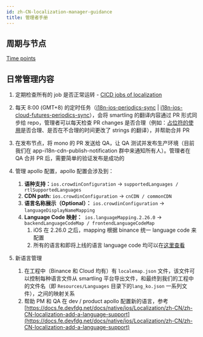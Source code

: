 ```yaml
---
id: zh-CN-localization-manager-guidance
title: 管理者手册
---
```


## 周期与节点 

[Time points](https://docs.fe.devfdg.net/docs/native/ios/Localization/zh-CN/smartling-workflow/zh-CN-smartling-workflow-workflow-instructions#time-point)

## 日常管理内容

1. 定期检查所有的 job 是否正常运转 - [CICD jobs of localization](https://docs.fe.devfdg.net/docs/native/ios/Localization/zh-CN/smartling-workflow/zh-CN-smartling-workflow-jobs)
2. 每天 8:00 (GMT+8) 的定时任务（[i18n-ios-periodics-sync](https://prow.toolsfdg.net/?job=i18n-ios-periodics-sync) | [i18n-ios-cloud-futures-periodics-sync](https://prow.toolsfdg.net/?job=i18n-ios-cloud-futures-periodics-sync)），会将 smartling 的翻译内容通过 PR 形式同步给 repo，管理者可以每天检查 PR changes 是否合理（例如：[占位符的使用](https://docs.fe.devfdg.net/docs/native/ios/Localization/zh-CN/smartling-workflow/zh-CN-smartling-workflow-precautions)是否合理、是否在不合理的时间更改了 strings 的翻译），并帮助合并 PR
3. 在发布节点，将 mono 的 PR 发送给 QA，让 QA 测试并发布生产环境（目前我们在 app-i18n-cdn-publish-notification 群中来通知所有人）。管理者在 QA 合并 PR 后，需要简单的验证发布是成功的
4. 管理 apollo 配置，apollo 配置会涉及到：
   1. **语种支持：**`ios.crowdinConfiguration` -> `supportedLanguages / rtlSupportedLanguages`
   2. **CDN path:** `ios.crowdinConfiguration` -> `cnCDN / commonCDN`
   3. **语言名称展示（Optional）：** `ios.crowdinConfiguration` -> `languageDisplayNameMapping`
   4. **Language Code 映射：**` ios.languageMapping.2.26.0` -> `backendLanguageCodeMap / frontendLanguageCodeMap`
      1. iOS 在 2.26.0 之后，mapping 根据 binance 统一 language code 来配置
      2. 所有的语言和即将上线的语言 language code 均可以在[这里查看](https://docs.google.com/spreadsheets/d/1zpSz2scY83E4v8oLoKAo558cY_1BqW1wzradAc7GMec/edit#gid=0)

4. 新语言管理
   1. 在工程中（Binance 和 Cloud 均有）有 `localemap.json` 文件，该文件可以控制每种语言文件从 smartling 平台导出文件，和最终到我们的工程中的文件名（即 `Resources/Languages` 目录下的`lang_ko.json` 一系列文件），之间的映射关系
   2. 帮助 PM 和 QA 在 dev / product apollo 配置新的语言，参考 [https://docs.fe.devfdg.net/docs/native/ios/Localization/zh-CN/zh-CN-localization-add-a-language-support](https://docs.fe.devfdg.net/docs/native/ios/Localization/zh-CN/zh-CN-localization-add-a-language-support)

